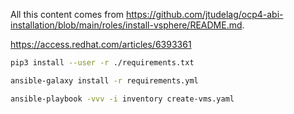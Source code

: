 All this content comes from https://github.com/jtudelag/ocp4-abi-installation/blob/main/roles/install-vsphere/README.md.


https://access.redhat.com/articles/6393361

```bash
pip3 install --user -r ./requirements.txt

ansible-galaxy install -r requirements.yml

ansible-playbook -vvv -i inventory create-vms.yaml
```

